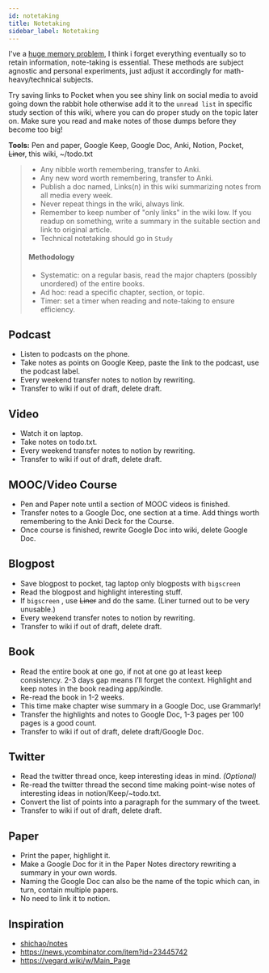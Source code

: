 ```yaml
---
id: notetaking
title: Notetaking
sidebar_label: Notetaking
---
```


I've a [huge memory problem](https://www.youtube.com/watch?v=j_DshRUOm-o), I think i forget everything eventually so to retain information, note-taking is essential. These methods are subject agnostic and personal experiments, just adjust it accordingly for math-heavy/technical subjects.

Try saving links to Pocket when you see shiny link on social media to avoid going down the rabbit hole otherwise add it to the `unread list` in specific study section of this wiki, where you can do proper study on the topic later on. Make sure you read and make notes of those dumps before they become too big!

**Tools:** Pen and paper, Google Keep, Google Doc, Anki, Notion, Pocket, ~~Liner~~, this wiki, ~/todo.txt

> - Any nibble worth remembering, transfer to Anki.
> - Any new word worth remembering, transfer to Anki.
> - Publish a doc named, Links(n) in this wiki summarizing notes from all media every week.
> - Never repeat things in the wiki, always link.
> - Remember to keep number of "only links" in the wiki low. If you readup on something, write a summary in the suitable section and link to original article.
> - Technical notetaking should go in `Study`
>
> #### Methodology
>
> - Systematic: on a regular basis, read the major chapters (possibly unordered) of the entire books.
> - Ad hoc: read a specific chapter, section, or topic.
> - Timer: set a timer when reading and note-taking to ensure efficiency.

## Podcast

- Listen to podcasts on the phone.
- Take notes as points on Google Keep, paste the link to the podcast, use the podcast label.
- Every weekend transfer notes to notion by rewriting.
- Transfer to wiki if out of draft, delete draft.

## Video

- Watch it on laptop.
- Take notes on todo.txt.
- Every weekend transfer notes to notion by rewriting.
- Transfer to wiki if out of draft, delete draft.

## MOOC/Video Course

- Pen and Paper note until a section of MOOC videos is finished.
- Transfer notes to a Google Doc, one section at a time. Add things worth remembering to the Anki Deck for the Course.
- Once course is finished, rewrite Google Doc into wiki, delete Google Doc.

## Blogpost

- Save blogpost to pocket, tag laptop only blogposts with `bigscreen`
- Read the blogpost and highlight interesting stuff.
- If `bigscreen` , use ~~Liner~~ and do the same. (Liner turned out to be very unusable.)
- Every weekend transfer notes to notion by rewriting.
- Transfer to wiki if out of draft, delete draft.

## Book

- Read the entire book at one go, if not at one go at least keep consistency. 2-3 days gap means I’ll forget the context. Highlight and keep notes in the book reading app/kindle.
- Re-read the book in 1-2 weeks.
- This time make chapter wise summary in a Google Doc, use Grammarly!
- Transfer the highlights and notes to Google Doc, 1-3 pages per 100 pages is a good count.
- Transfer to wiki if out of draft, delete draft/Google Doc.

## Twitter

- Read the twitter thread once, keep interesting ideas in mind. _(Optional)_
- Re-read the twitter thread the second time making point-wise notes of interesting ideas in notion/Keep/~todo.txt.
- Convert the list of points into a paragraph for the summary of the tweet.
- Transfer to wiki if out of draft, delete draft.

## Paper

- Print the paper, highlight it.
- Make a Google Doc for it in the Paper Notes directory rewriting a summary in your own words.
- Naming the Google Doc can also be the name of the topic which can, in turn, contain multiple papers.
- No need to link it to notion.

## Inspiration

- [shichao/notes](https://notes.shichao.io/roadmap/)
- https://news.ycombinator.com/item?id=23445742
- https://vegard.wiki/w/Main_Page
